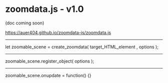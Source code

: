 # zoomdata.js - v1.0
(doc coming soon)

https://auer404.github.io/zoomdata-js/zoomdata.js

---

let zoomable_scene = create_zoomdata( target_HTML_element , options );

---

zoomable_scene.register_object( options );

---

zoomable_scene.onupdate = function() {}
